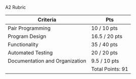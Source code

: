A2 Rubric

| Criteria | Pts |
| -------- | ----|
| Pair Programming | 10 / 10 pts | 
| Program Design | 16.5 / 20 pts | 
| Functionality | 35 / 40 pts |
| Automated Testing | 20 / 20 pts |
| Documentation and Organization | 9.5 / 10 pts |
| | Total Points: 91 |
